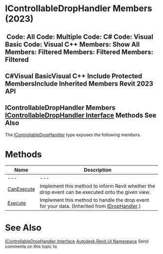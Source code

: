 # IControllableDropHandler Members (2023)

﻿
 Code: All Code: Multiple Code: C# Code: Visual Basic Code: Visual C++  Members: Show All Members: Filtered Members: Filtered Members: Filtered   
---  
C#Visual BasicVisual C++
Include Protected MembersInclude Inherited Members
Revit 2023 API  
---  
IControllableDropHandler Members  
[IControllableDropHandler Interface](ac732a43-fd23-0554-7fb8-9a082879b39d.md "IControllableDropHandler Interface") Methods See Also  
---  
The [IControllableDropHandler](ac732a43-fd23-0554-7fb8-9a082879b39d.md "IControllableDropHandler Interface") type exposes the following members.
# Methods
| Name | Description |
| --- | --- |
| --- | --- | --- |
| [CanExecute](e1cf8815-cf84-4156-8c29-a1a5821d3fd3.md "CanExecute Method") | Implement this method to inform Revit whether the drop event can be executed onto the given view. |
| [Execute](a2f59c67-81ed-c53e-ed43-d8d56a13e0f1.md "Execute Method") | Implement this method to handle the drop event for your data.  (Inherited from [IDropHandler](758b284b-0d5f-c8d8-ea13-ed2e4d89eb88.md "IDropHandler Interface").) |

# See Also
[IControllableDropHandler Interface](ac732a43-fd23-0554-7fb8-9a082879b39d.md "IControllableDropHandler Interface")
[Autodesk.Revit.UI Namespace](e86fd90a-8957-02a6-da7f-ced248966e3e.md "Autodesk.Revit.UI Namespace")
Send comments on this topic to 